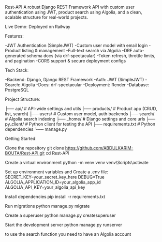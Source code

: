 Rest-API
A robust Django REST Framework API with custom user authentication using JWT, product search using Algolia, and a clean, scalable structure for real-world projects.

Live Demo:
Deployed on Railway

Features:

  -JWT Authentication (SimpleJWT)
  -Custom user model with email login
  -Product listing & management
  -Full-text search via Algolia
  -DRF auto-generated schema docs (via drf-spectacular)
  -Token refresh, throttle limits, and pagination
  -CORS support & secure deployment configs

Tech Stack:

  -Backend: Django, Django REST Framework
  -Auth: JWT (SimpleJWT)
  -Search: Algolia
  -Docs: drf-spectacular
  -Deployment: Render
  -Database: PostgreSQL

Project Structure:
  
  ├── api/               # API-wide settings and utils
  ├── products/          # Product app (CRUD, list, search)
  ├── users/             # Custom user model, auth backends
  ├── search/            # Algolia search indexing
  ├── _home/             # Django settings and core urls
  ├── py_client/         # Python client for testing the API
  ├── requirements.txt   # Python dependencies
  └── manage.py


Getting Started

Clone the repository
  git clone https://github.com/ABDULKARIM-BOUTA/Rest-API.git
  cd Rest-API

Create a virtual environment
  python -m venv venv
  venv\Scripts\activate

Set up environment variables and Create a .env file:
  SECRET_KEY=your_secret_key_here
  DEBUG=True
  ALGOLIA_APPLICATION_ID=your_algolia_app_id
  ALGOLIA_API_KEY=your_algolia_api_key

Install dependencies
  pip install -r requirements.txt

Run migrations
  python manage.py migrate

Create a superuser
  python manage.py createsuperuser

Start the development server
  python manage.py runserver

to use the search function you need to have an Algolia account
